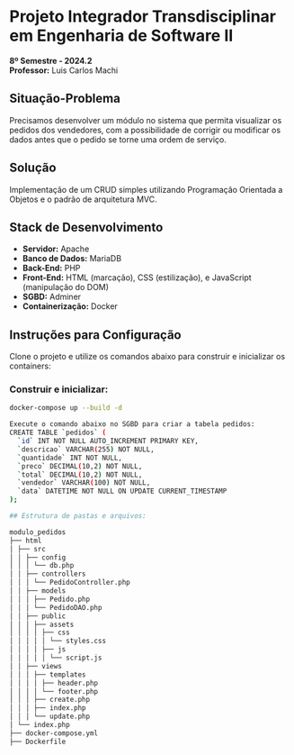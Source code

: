 # Projeto Integrador Transdisciplinar em Engenharia de Software II

**8º Semestre - 2024.2**  
**Professor:** Luis Carlos Machi  

## Situação-Problema
Precisamos desenvolver um módulo no sistema que permita visualizar os pedidos dos vendedores, com a possibilidade de corrigir ou modificar os dados antes que o pedido se torne uma ordem de serviço.

## Solução
Implementação de um CRUD simples utilizando Programação Orientada a Objetos e o padrão de arquitetura MVC.

## Stack de Desenvolvimento
- **Servidor:** Apache  
- **Banco de Dados:** MariaDB  
- **Back-End:** PHP  
- **Front-End:** HTML (marcação), CSS (estilização), e JavaScript (manipulação do DOM)  
- **SGBD:** Adminer  
- **Containerização:** Docker  

## Instruções para Configuração
Clone o projeto e utilize os comandos abaixo para construir e inicializar os containers:

### Construir e inicializar:
```bash
docker-compose up --build -d

Execute o comando abaixo no SGBD para criar a tabela pedidos:
CREATE TABLE `pedidos` (
  `id` INT NOT NULL AUTO_INCREMENT PRIMARY KEY,
  `descricao` VARCHAR(255) NOT NULL,
  `quantidade` INT NOT NULL,
  `preco` DECIMAL(10,2) NOT NULL,
  `total` DECIMAL(10,2) NOT NULL,
  `vendedor` VARCHAR(100) NOT NULL,
  `data` DATETIME NOT NULL ON UPDATE CURRENT_TIMESTAMP
);

## Estrutura de pastas e arquivos:

modulo_pedidos
├── html
│ ├── src
│ │ ├── config
│ │ │ └── db.php
│ │ ├── controllers
│ │ │ └── PedidoController.php
│ │ ├── models
│ │ │ ├── Pedido.php
│ │ │ └── PedidoDAO.php
│ │ ├── public
│ │ │ ├── assets
│ │ │ │ ├── css
│ │ │ │ │ └── styles.css
│ │ │ │ ├── js
│ │ │ │ │ └── script.js
│ │ ├── views
│ │ │ ├── templates
│ │ │ │ ├── header.php
│ │ │ │ └── footer.php
│ │ │ ├── create.php
│ │ │ ├── index.php
│ │ │ └── update.php
│ └── index.php
├── docker-compose.yml
├── Dockerfile







